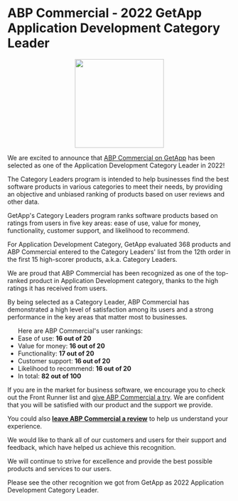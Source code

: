 <h1>ABP Commercial - 2022 GetApp Application Development Category Leader</h1>
<center> <a href="https://www.getapp.com/development-tools-software/application-development/category-leaders/"> <img border="0" src="https://capterra.s3.amazonaws.com/assets/images/gdm-badges/GA_Badge_CategoryLeaders_2022_FullColor.png" width="200" /> </a> </center>
<p>We are excited to announce that <a href="https://www.getapp.com/development-tools-software/a/abp-commercial/">ABP Commercial on GetApp</a> has been selected as one of the Application Development Category Leader in 2022!</p>


<p>The Category Leaders program is intended to help businesses find the best software products in various categories to meet their needs, by providing an objective and unbiased ranking of products based on user reviews and other data.</p>

<p>GetApp's Category Leaders program ranks software products based on ratings from users in five key areas: ease of use, value for money, functionality, customer support, and likelihood to recommend. </p>

<p> For Application Development Category, GetApp evaluated 368 products and ABP Commercial entered to the Category Leaders' list from the 12th order in the first 15 high-scorer products, a.k.a. Category Leaders. </p>

<p>We are proud that ABP Commercial has been recognized as one of the top-ranked product in Application Development category, thanks to the high ratings it has received from users. </p>

<p>By being selected as a Category Leader, ABP Commercial has demonstrated a high level of satisfaction among its users and a strong performance in the key areas that matter most to businesses.</p>



<ul> Here are ABP Commercial's user rankings:
<li> Ease of use: <b>16 out of 20</b></li>
<li> Value for money: <b>16 out of 20</b></li>
<li> Functionality: <b>17 out of 20</b></li>
<li> Customer support: <b>16 out of 20</b></li>
<li> Likelihood to recommend: <b>16 out of 20</b></li>
<li> In total: <b>82 out of 100</b></li>
</ul>

<p>If you are in the market for business software, we encourage you to check out the Front Runner list and <a href="https://commercial.abp.io/">give ABP Commercial a try</a>. We are confident that you will be satisfied with our product and the support we provide.</p>
<p>You could also <a href="https://reviews.getapp.com/new/2046822"><b>leave ABP Commercial a review</b></a> to help us understand your experience.</p>

<p>We would like to thank all of our customers and users for their support and feedback, which have helped us achieve this recognition. </p>

<p>We will continue to strive for excellence and provide the best possible products and services to our users.</p>


<p>Please see the other recognition we got from GetApp as 2022 Application Development Category Leader.</p>
